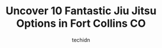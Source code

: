 ---
layout: ampstory
image: https://i0.wp.com/www.depkes.org/wp-content/uploads/2023/06/jiu-jitsu-0-in-fort-collins-co-1685847549.jpeg?resize=640,853
author: techidn
featured: false
description: Discover the impressive array of Jiu Jitsu options in Fort Collins CO, where you can find 10 of the largest Jiu Jitsu establishments in the area. From renowned classics to hidden gems, Fort 
title: Uncover 10 Fantastic Jiu Jitsu Options in Fort Collins CO
cover:
   title: Uncover 10 Fantastic Jiu Jitsu Options in Fort Collins CO
   subtitle: Rickpate
   background: https://www.depkes.org/wp-content/uploads/2023/06/jiu-jitsu-0-in-fort-collins-co-1685847549.jpeg

pages: 
 - layout: thirds
   top: <h1>#1 Ripple Effect Martial Arts</h1>
   bottom: "<p>Ripple Effect Martial Arts has done wonders for my grandson. Hes already obtained his orange belt in just 6 mos of training and learning. His confidence and self-control</p>"
   background: https://www.depkes.org/wp-content/uploads/2023/06/jiu-jitsu-1-in-fort-collins-co-1685847549.jpeg
   backgroundblur: true
 - layout: thirds
   top: <h1>#2 Northern Colorado Jiu Jitsu</h1>
   bottom: "<p>NOCO JiuJitsuIs an amazing school. The instructors are knowledgeable and helpful. Highly recommended for anyone who wants to learn BJJ in a fun and safe environment.</p>"
   background: https://www.depkes.org/wp-content/uploads/2023/06/jiu-jitsu-2-in-fort-collins-co-1685847550.jpeg
   cta:
      link: https://www.depkes.org/blog/uncover-10-fantastic-jiu-jitsu-options-in-fort-collins-co/
      text: Uncover 10 Fantastic Jiu Jitsu Options in Fort Collins CO
 - layout: thirds
   top: <h1>#3 Total Ryu Martial Arts</h1>
   bottom: "<p>1420 Riverside Ave #100, Fort Collins, CO 80524, United States</p>"
   background: https://www.depkes.org/wp-content/uploads/2023/06/jiu-jitsu-3-in-fort-collins-co-1685847551.jpeg
   cta:
      link: https://www.depkes.org/blog/uncover-10-fantastic-jiu-jitsu-options-in-fort-collins-co/
      text: Uncover 10 Fantastic Jiu Jitsu Options in Fort Collins CO
 - layout: thirds
   top: <h1>#4 Gracie Barra Fort Collins - Brazilian Jiu-Jitsu</h1>
   bottom: "<p>921 E Harmony Rd Suites #101-102, Fort Collins, CO 80525, United States</p>"
   background: https://images.unsplash.com/photo-1564951434112-64d74cc2a2d7?ixlib=rb-4.0.3&ixid=MnwxMjA3fDB8MHxwaG90by1wYWdlfHx8fGVufDB8fHx8&auto=format&fit=crop&w=640&h=853&q=80
   cta:
      link: https://www.depkes.org/blog/uncover-10-fantastic-jiu-jitsu-options-in-fort-collins-co/
      text: Uncover 10 Fantastic Jiu Jitsu Options in Fort Collins CO
 - layout: thirds
   top: <h1>#5 Becks Martial Arts</h1>
   bottom: "<p>2020 S College Ave, Fort Collins, CO 80525, United States</p>"
   background: https://images.unsplash.com/photo-1510906594845-bc082582c8cc?ixlib=rb-4.0.3&ixid=MnwxMjA3fDB8MHxwaG90by1wYWdlfHx8fGVufDB8fHx8&auto=format&fit=crop&w=640&h=853&q=80
   cta:
      link: https://www.depkes.org/blog/uncover-10-fantastic-jiu-jitsu-options-in-fort-collins-co/
      text: Uncover 10 Fantastic Jiu Jitsu Options in Fort Collins CO
 - layout: thirds
   top: <h1>#6 K World Class Tae Kwon Do</h1>
   bottom: "<p>1514 E Harmony Rd # 10, Fort Collins, CO 80525, United States</p>"
   background: https://images.unsplash.com/photo-1602536052359-ef94c21c5948?ixlib=rb-4.0.3&ixid=MnwxMjA3fDB8MHxwaG90by1wYWdlfHx8fGVufDB8fHx8&auto=format&fit=crop&w=640&h=853&q=80
   cta:
      link: https://www.depkes.org/blog/uncover-10-fantastic-jiu-jitsu-options-in-fort-collins-co/
      text: Uncover 10 Fantastic Jiu Jitsu Options in Fort Collins CO
 - layout: thirds
   top: <h1>#7 Trials Martial Arts and Fitness</h1>
   bottom: "<p>2649 E Mulberry St A12, Fort Collins, CO 80524, United States</p>"
   background: https://images.unsplash.com/photo-1618556658017-fd9c732d1360?ixlib=rb-4.0.3&ixid=MnwxMjA3fDB8MHxwaG90by1wYWdlfHx8fGVufDB8fHx8&auto=format&fit=crop&w=640&h=853&q=80
   cta:
      link: https://www.depkes.org/blog/uncover-10-fantastic-jiu-jitsu-options-in-fort-collins-co/
      text: Uncover 10 Fantastic Jiu Jitsu Options in Fort Collins CO
 - layout: thirds
   middle: Continue reading...
   background: https://images.unsplash.com/photo-1536745287225-21d689278fd1?ixlib=rb-4.0.3&ixid=MnwxMjA3fDB8MHxwaG90by1wYWdlfHx8fGVufDB8fHx8&auto=format&fit=crop&w=640&h=853&q=80
   cta:
      link: https://www.depkes.org/blog/uncover-10-fantastic-jiu-jitsu-options-in-fort-collins-co/
      text: Uncover 10 Fantastic Jiu Jitsu Options in Fort Collins CO
      
---